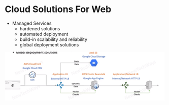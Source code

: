 # Cloud Solutions For Web

- Managed Services
  - hardened solutions
  - automated deployment
  - build-in scalability and reliability
  - global deployment solutions

![Alt text](image-12.png)